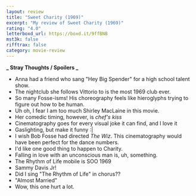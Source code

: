 ```yaml
---
layout: review
title: "Sweet Charity (1969)"
excerpt: "My review of Sweet Charity (1969)"
rating: "4.0"
letterboxd_url: https://boxd.it/9ffBNB
mst3k: false
rifftrax: false
category: movie-review
---
```


<b>**_ Stray Thoughts / Spoilers _**</b>

- Anna had a friend who sang "Hey Big Spender" for a high school talent show.
- The nightclub she follows Vittorio to is the most 1969 club ever.
- So many Fosse-isms! His choreography feels like hieroglyphs trying to figure out how to be human.
- Uh oh, I fear I am too much Shirley MacLaine in this movie.
- Her comedic timing, however, is _chef's kiss_
- Cinematography goes for every visual joke it can find, and I love it
- Gaslighting, but make it funny :|
- I wish Bob Fosse had directed <i>The Wiz</i>. This cinematography would have been perfect for the dance numbers.
- I'd like one good thing to happen to Charity.
- Falling in love with an unconscious man is, uh, something.
- The Rhythm of Life mobile is SOO 1969
- Sammy Davis Jr!
- Did I sing "The Rhythm of Life" in chorus??
- "Almost Married"
- Wow, this one hurt a lot.

